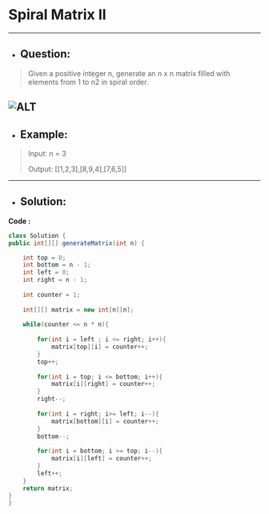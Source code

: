 # Spiral Matrix II
---
- ## Question:
> Given a positive integer n, generate an n x n matrix filled with elements from 1 to n2 in spiral order.
> 
![ALT](https://assets.leetcode.com/uploads/2020/11/13/spiraln.jpg)
---
- ## Example:
> Input: n = 3
> 
> Output: [[1,2,3],[8,9,4],[7,6,5]]
---
- ## Solution:
**Code :**
```java
class Solution {
public int[][] generateMatrix(int n) {

    int top = 0;
    int bottom = n - 1;
    int left = 0;
    int right = n - 1;
    
    int counter = 1;
    
    int[][] matrix = new int[n][n];
    
    while(counter <= n * n){
        
        for(int i = left ; i <= right; i++){
            matrix[top][i] = counter++;
        }
        top++;
        
        for(int i = top; i <= bottom; i++){
            matrix[i][right] = counter++;
        }
        right--;
        
        for(int i = right; i>= left; i--){
            matrix[bottom][i] = counter++;
        }
        bottom--;
        
        for(int i = bottom; i >= top; i--){
            matrix[i][left] = counter++;
        }
        left++;
    }
    return matrix;
}
}
